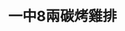 ---
title: "一中8兩碳烤雞排"
description: "一中8兩碳烤雞排"
layout: shop
keywords:
  - 美食競賽
  - 台灣美食
  - 美食精選
datePublished: "2025-06-30"
dateModified: "2025-07-07"
city: "台中市"
district: "北區"
address: "台中市北區尊賢街9號"
phone: "0923177364 "
geo: "24.149081762910342, 120.68496511081464"
google_map: "https://maps.app.goo.gl/udJuSREHVQJeAXS67"
footinder: "https://footinder.com.tw/%E5%8F%B0%E4%B8%AD%E5%B8%82%E5%8C%97%E5%8D%80/168283/"
official: "https://www.facebook.com/8BQChicken/"
award:
  - name: "夜市王"
    year: "2024"
    entries:
      - nightMarket: "一中街夜市"
        food_type: "雞排"
        rank: "第五名"

---